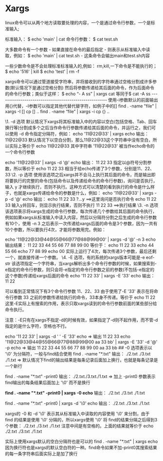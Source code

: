 # Xargs

linux命令可以从两个地方读取要处理的内容，一个是通过命令行参数，一个是标准输入;

标准输入：
$ echo 'main' | cat
命令行参数：
$ cat test.sh

大多数命令有一个参数  -  如果直接在命令的最后指定 -  则表示从标准输入中读取，例如：
$ echo 'main' | cat test.sh -
这条命令会输出main和test.sh内容

一些少数命令是不会处理标准标准输入的,例如：
rm,kill,一下命令是不能执行的；
$ echo '516' | kill
$ echo 'test' | rm -f

xargs命令可以通过管道接受字符串，并将接收到的字符串通过空格分割成许多参数(默认情况下是通过空格分割) 然后将参数传递给其后面的命令，作为后面命令的命令行参数；类似于这样：
$ echo “- A ss” | xargs cat 等同于$ cat -A ss
\-------------------------------------------------------
使用-i参数默认的前面输出用{}代替，-I参数可以指定其他代替代替字符，如例子中的[]
find . -name "file" | xargs -I [] cp [] ..
find . -name “file” | xargs -i cp {} ..

\1. -d 选项
默认情况下xargs将其标准输入中的内容以空白(包括空格、Tab、回车换行等)分割成多个之后当作命令行参数传递给其后面的命令，并运行之，我们可以使用 -d 命令指定分隔符，例如：
echo '11@22@33' | xargs echo
输出：
11@22@33
默认情况下以空白分割，那么11@22@33这个字符串中没有空白，所以实际上等价于 echo 11@22@33 其中字符串 '11@22@33' 被当作echo命令的一个命令行参数

echo '11@22@33' | xargs -d '@' echo
输出：
11 22 33
指定以@符号分割参数，所以等价于 echo 11 22 33 相当于给echo传递了3个参数，分别是11、22、33
\2. -p 选项
使用该选项之后xargs并不会马上执行其后面的命令，而是输出即将要执行的完整的命令(包括命令以及传递给命令的命令行参数)，询问是否执行，输入 y 才继续执行，否则不执行。这种方式可以清楚的看到执行的命令是什么样子，也就是xargs传递给命令的参数是什么，例如：
echo '11@22@33' | xargs -p -d '@'  echo
输出：
echo 11 22 33
 ?...y      ==>这里询问是否执行命令 echo 11 22 33 输入y并回车，则显示执行结果，否则不执行
 11 22 33   ==>执行结果
\3. -n 选项
该选项表示将xargs生成的命令行参数，每次传递几个参数给其后面的命令执行，例如如果xargs从标准输入中读入内容，然后以分隔符分割之后生成的命令行参数有10个，使用 -n 3 之后表示一次传递给xargs后面的命令是3个参数，因为一共有10个参数，所以要执行4次，才能将参数用完。例如：

echo '11@22@33@44@55@66@77@88@99@00' | xargs -d '@' -n 3 echo
输出结果：
11 22 33
44 55 66
77 88 99
00
等价于：
echo 11 22 33
echo 44 55 66
echo 77 88 99
echo 00
实际上运行了4次，每次传递3个参数，最后还剩一个，就直接传递一个参数。
\4. -E 选项，有的系统的xargs版本可能是-e  eof-str
该选项指定一个字符串，当xargs解析出多个命令行参数的时候，如果搜索到-e指定的命令行参数，则只会将-e指定的命令行参数之前的参数(不包括-e指定的这个参数)传递给xargs后面的命令
echo '11 22 33' | xargs -E '33' echo
输出：
11 22

可以看到正常情况下有3个命令行参数 11、22、33 由于使用了-E '33' 表示在将命令行参数 33 之前的参数传递给执行的命令，33本身不传递。等价于 echo 11 22 这里-E实际上有搜索的作用，表示只取xargs读到的命令行参数前面的某些部分给命令执行。

注意：-E只有在xargs不指定-d的时候有效，如果指定了-d则不起作用，而不管-d指定的是什么字符，空格也不行。

echo '11 22 33' | xargs -d ' ' -E '33' echo  => 输出 11 22 33
echo '11@22@33@44@55@66@77@88@99@00 aa 33 bb' | xargs -E '33' -d '@' -p  echo  => 输出 11 22 33 44 55 66 77 88 99 00 aa 33 bb
\## -0 选项表示以 '\0' 为分隔符，一般与find结合使用
find . -name "*.txt"
输出：
./2.txt
./3.txt
./1.txt     => 默认情况下find的输出结果是每条记录后面加上换行，也就是每条记录是一个新行

find . -name "*.txt" -print0
输出：
./2.txt./3.txt./1.txt     => 加上 -print0 参数表示find输出的每条结果后面加上 '\0' 而不是换行

**find . -name "\*.txt" -print0 | xargs -0 echo**
输出：
./2.txt ./3.txt ./1.txt

find . -name "*.txt" -print0 | xargs -d '\0' echo
输出：
./2.txt ./3.txt ./1.txt

xargs的 -0 和 -d '\0' 表示其从标准输入中读取的内容使用 '\0' 来分割，由于 find 的结果是使用 '\0' 分隔的，所以xargs使用 '\0' 将 find的结果分隔之后得到3个参数： ./2.txt ./3.txt ./1.txt  注意中间是有空格的。上面的结果就等价于 echo ./2.txt ./3.txt ./1.txt

实际上使用xargs默认的空白分隔符也是可以的  find . -name "*.txt"  | xargs  echo   因为换行符也是xargs的默认空白符的一种。find命令如果不加-print0其搜索结果的每一条字符串后面实际上是加了换行